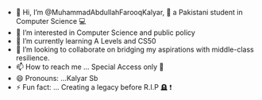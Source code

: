 - 👋 Hi, I’m @MuhammadAbdullahFarooqKalyar,  🚀 a Pakistani student in Computer Science 💻
- 👀 I’m interested in Computer Science and public policy
- 🌱 I’m currently learning A Levels and CS50 
- 💞️ I’m looking to collaborate on bridging my aspirations with middle-class resilience.
- 📫 How to reach me ... Special Access only 🤫
- 😄 Pronouns: ...Kalyar Sb
- ⚡ Fun fact: ... Creating a legacy before R.I.P 🪦 ❗

<!---
MuhammadAbdullahFarooqKalyar/MuhammadAbdullahFarooqKalyar is a ✨ special ✨ repository because its `README.md` (this file) appears on your GitHub profile.
You can click the Preview link to take a look at your changes.
--->
